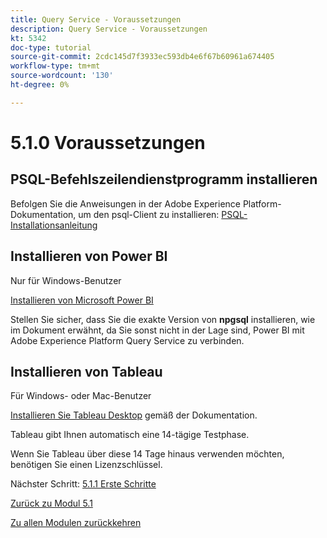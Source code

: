 ```yaml
---
title: Query Service - Voraussetzungen
description: Query Service - Voraussetzungen
kt: 5342
doc-type: tutorial
source-git-commit: 2cdc145d7f3933ec593db4e6f67b60961a674405
workflow-type: tm+mt
source-wordcount: '130'
ht-degree: 0%

---
```


# 5.1.0 Voraussetzungen

## PSQL-Befehlszeilendienstprogramm installieren

Befolgen Sie die Anweisungen in der Adobe Experience Platform-Dokumentation, um den psql-Client zu installieren:
[PSQL-Installationsanleitung](https://experienceleague.adobe.com/docs/experience-platform/query/clients/psql.html)

## Installieren von Power BI

Nur für Windows-Benutzer

[Installieren von Microsoft Power BI](https://experienceleague.adobe.com/docs/experience-platform/query/clients/power-bi.html)

Stellen Sie sicher, dass Sie die exakte Version von **npgsql** installieren, wie im Dokument erwähnt, da Sie sonst nicht in der Lage sind, Power BI mit Adobe Experience Platform Query Service zu verbinden.

## Installieren von Tableau

Für Windows- oder Mac-Benutzer

[Installieren Sie Tableau Desktop](https://experienceleague.adobe.com/docs/experience-platform/query/clients/tableau.html) gemäß der Dokumentation.

Tableau gibt Ihnen automatisch eine 14-tägige Testphase.

Wenn Sie Tableau über diese 14 Tage hinaus verwenden möchten, benötigen Sie einen Lizenzschlüssel.

Nächster Schritt: [5.1.1 Erste Schritte](./ex1.md)

[Zurück zu Modul 5.1](./query-service.md)

[Zu allen Modulen zurückkehren](../../../overview.md)
